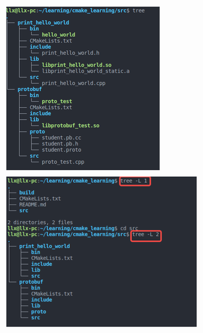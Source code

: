 ![screenshot-20230730-095744](./imgs/screenshot-20230730-095744.png)

![screenshot-20230730-095657](./imgs/screenshot-20230730-095657.png)

